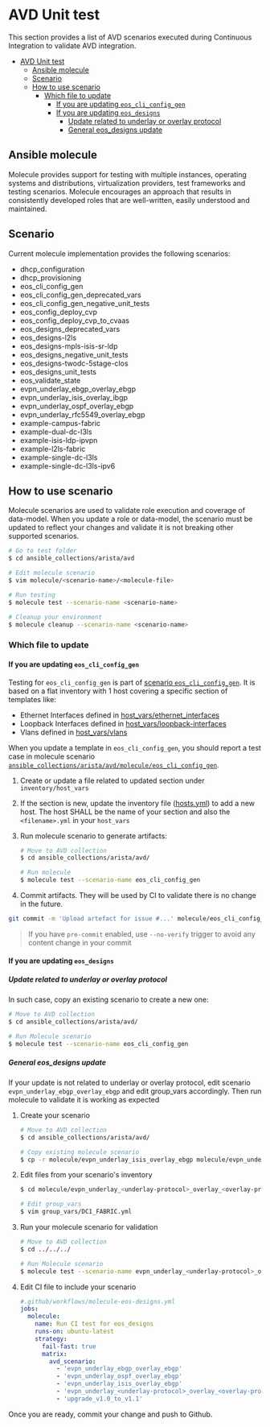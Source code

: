 # AVD Unit test

This section provides a list of AVD scenarios executed during Continuous Integration to validate AVD integration.

- [AVD Unit test](#avd-unit-test)
  - [Ansible molecule](#ansible-molecule)
  - [Scenario](#scenario)
  - [How to use scenario](#how-to-use-scenario)
    - [Which file to update](#which-file-to-update)
      - [If you are updating `eos_cli_config_gen`](#if-you-are-updating-eos_cli_config_gen)
      - [If you are updating `eos_designs`](#if-you-are-updating-eos_designs)
        - [Update related to underlay or overlay protocol](#update-related-to-underlay-or-overlay-protocol)
        - [General eos\_designs update](#general-eos_designs-update)

## Ansible molecule

Molecule provides support for testing with multiple instances, operating systems and distributions, virtualization providers, test frameworks and testing scenarios. Molecule encourages an approach that results in consistently developed roles that are well-written, easily understood and maintained.

## Scenario

Current molecule implementation provides the following scenarios:

- dhcp_configuration
- dhcp_provisioning
- eos_cli_config_gen
- eos_cli_config_gen_deprecated_vars
- eos_cli_config_gen_negative_unit_tests
- eos_config_deploy_cvp
- eos_config_deploy_cvp_to_cvaas
- eos_designs_deprecated_vars
- eos_designs-l2ls
- eos_designs-mpls-isis-sr-ldp
- eos_designs_negative_unit_tests
- eos_designs-twodc-5stage-clos
- eos_designs_unit_tests
- eos_validate_state
- evpn_underlay_ebgp_overlay_ebgp
- evpn_underlay_isis_overlay_ibgp
- evpn_underlay_ospf_overlay_ebgp
- evpn_underlay_rfc5549_overlay_ebgp
- example-campus-fabric
- example-dual-dc-l3ls
- example-isis-ldp-ipvpn
- example-l2ls-fabric
- example-single-dc-l3ls
- example-single-dc-l3ls-ipv6

## How to use scenario

Molecule scenarios are used to validate role execution and coverage of data-model. When you update a role or data-model, the scenario must be updated to reflect your changes and validate it is not breaking other supported scenarios.

```bash
# Go to test folder
$ cd ansible_collections/arista/avd

# Edit molecule scenario
$ vim molecule/<scenario-name>/<molecule-file>

# Run testing
$ molecule test --scenario-name <scenario-name>

# Cleanup your environment
$ molecule cleanup --scenario-name <scenario-name>
```

### Which file to update

#### If you are updating `eos_cli_config_gen`

Testing for `eos_cli_config_gen` is part of [scenario `eos_cli_config_gen`](./eos_cli_config_gen/molecule.yml). It is based on a flat inventory with 1 host covering a specific section of templates like:

- Ethernet Interfaces defined in [host_vars/ethernet_interfaces](./eos_cli_config_gen/inventory/host_vars/ethernet-interfaces.yml)
- Loopback Interfaces defined in [host_vars/loopback-interfaces](./eos_cli_config_gen/inventory/host_vars/loopbacks-interfaces.yml)
- Vlans defined in [host_vars/vlans](./eos_cli_config_gen/inventory/host_vars/vlans.yml)

When you update a template in `eos_cli_config_gen`, you should report a test case in molecule scenario [`ansible_collections/arista/avd/molecule/eos_cli_config_gen`](./eos_cli_config_gen/).

1. Create or update a file related to updated section under `inventory/host_vars`

2. If the section is new, update the inventory file ([hosts.yml](eos_cli_config_gen/inventory/hosts.yml)) to add a new host. The host SHALL be the name of your section and also the `<filename>.yml` in your `host_vars`

3. Run molecule scenario to generate artifacts:

    ```bash
    # Move to AVD collection
    $ cd ansible_collections/arista/avd/

    # Run molecule
    $ molecule test --scenario-name eos_cli_config_gen
    ```

4. Commit artifacts. They will be used by CI to validate there is no change in the future.

```bash
git commit -m 'Upload artefact for issue #...' molecule/eos_cli_config_gen
```

> If you have `pre-commit` enabled, use `--no-verify` trigger to avoid any content change in your commit

#### If you are updating `eos_designs`

##### Update related to underlay or overlay protocol

In such case, copy an existing scenario to create a new one:

```bash
# Move to AVD collection
$ cd ansible_collections/arista/avd/

# Run Molecule scenario
$ molecule test --scenario-name eos_cli_config_gen
```

##### General eos_designs update

If your update is not related to underlay or overlay protocol, edit scenario `evpn_underlay_ebgp_overlay_ebgp` and edit group_vars accordingly. Then run molecule to validate it is working as expected

1. Create your scenario

    ```bash
    # Move to AVD collection
    $ cd ansible_collections/arista/avd/

    # Copy existing molecule scenario
    $ cp -r molecule/evpn_underlay_isis_overlay_ebgp molecule/evpn_underlay_<underlay-protocol>_overlay_<overlay-protocol>
    ```

2. Edit files from your scenario's inventory

    ```bash
    $ cd molecule/evpn_underlay_<underlay-protocol>_overlay_<overlay-protocol>/inventory

    # Edit group_vars
    $ vim group_vars/DC1_FABRIC.yml
    ```

3. Run your molecule scenario for validation

    ```bash
    # Move to AVD collection
    $ cd ../../../

    # Run Molecule scenario
    $ molecule test --scenario-name evpn_underlay_<underlay-protocol>_overlay_<overlay-protocol>
    ```

4. Edit CI file to include your scenario

    ```yaml
    #.github/workflows/molecule-eos-designs.yml
    jobs:
      molecule:
        name: Run CI test for eos_designs
        runs-on: ubuntu-latest
        strategy:
          fail-fast: true
          matrix:
            avd_scenario:
              - 'evpn_underlay_ebgp_overlay_ebgp'
              - 'evpn_underlay_ospf_overlay_ebgp'
              - 'evpn_underlay_isis_overlay_ebgp'
              - 'evpn_underlay_<underlay-protocol>_overlay_<overlay-protocol>'
              - 'upgrade_v1.0_to_v1.1'
    ```

Once you are ready, commit your change and push to Github.
